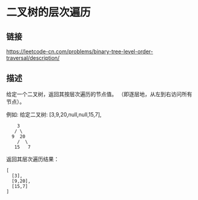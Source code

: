 # 二叉树的层次遍历

## 链接
https://leetcode-cn.com/problems/binary-tree-level-order-traversal/description/

## 描述

给定一个二叉树，返回其按层次遍历的节点值。 （即逐层地，从左到右访问所有节点）。  

例如:
给定二叉树: [3,9,20,null,null,15,7],
```text
    3
   / \
  9  20
    /  \
   15   7
```
   
返回其层次遍历结果：  
```text
[
  [3],
  [9,20],
  [15,7]
]
```